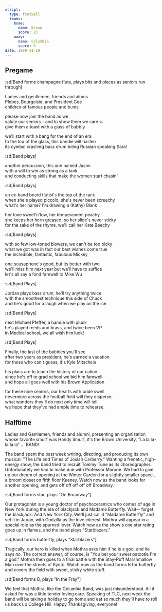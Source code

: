 ```yaml
---
script:
  type: football
  teams:
    home:
      name: Brown
      score: 23
    away:
      name: Columbia
      score: 6
date: 1999-11-20
---
```


## Pregame

:sd[Band forms champagne flute, plays bits and pieces as seniors run through]

Ladies and gentlemen, friends and alums\
 Plebes, Bourgoisie, and President Gee\
 children of famous people and bums

please now join the band as we\
 salute our seniors - and to show them we care-a\
 give them a toast with a glass of bubbly

we'll start with a bang for the end of an era\
 to the top of the glass, this bandie will hasten\
 its cymbal crashing bass drum toting Russian speaking Sara!

:sd[Band plays]

another percussion, this one named Jason\
 with a will to win as strong as a tank\
 and conducting skills that make the women start chasin'

:sd[Band plays]

an ex-band board flutist's the top of the rank\
 when she's played piccolo, she's never been screechy\
 what's her name? I'm drawing a (Kathy) Blank

her tone sweet'n'low, her temperament peachy\
 she keeps her horn greased, so her slide's never sticky\
 for the sake of the rhyme, we'll call her Kate Beechy

:sd[Band plays]

with so few low-toned blowers, we can't be too picky\
 what we got was in fact our best wishes come true\
 the incredible, fantastic, fabulous Mickey

one sousaphone's good, but its better with two\
 we'll miss him next year but we'll have to suffice\
 let's all say a fond farewell to Mike Wu

:sd[Band Plays]

Jordan plays bass drum; he'll try anything twice\
 with the smoothest technique this side of Chuck\
 and he's good for a laugh when we play on the ice.

:sd[Band Plays]

next Michael Pfeffer, a bandie with pluck\
 he's played reeds and brass, and twice been VP\
 in Medical school, we all wish him luck!

:sd[Band Plays]

Finally, the last of the bubbles you'll see\
 after two years as president, he's earned a vacation\
 for those who can't guess, it's Kyle Mitschele

his plans are to teach the history of our nation\
 since he's off to grad school we bid him farewell\
 and hope all goes well with his Brown Application.

for these nine seniors, our hearts with pride swell\
 nevermore across the football field will they disperse.\
 what wonders they'll do next only time will tell\
 we hope that they've had ample time to rehearse.

## Halftime

Ladies and Gentlemen, friends and alumni, presenting an organization whose favorite smurf was Handy Smurf, it's the Brown University, "La la la-la la la" ... BAND!

The band spent the past week writing, directing, and producing its own musical: "The Life and Times of Josiah Carberry." Wanting a frenetic, high-energy show, the band tried to recruit Tommy Tune as its choreographer. Unfortunately we had to make due with Professor Morone. We had to give up our dream of opening at the Winter Garden for a slightly smaller space... a broom closet on fifth floor Keeney. Watch now as the band looks for another opening, and gets off off off off off Broadway.

:sd[Band forms star, plays "On Broadway"]

Our protagonist is a young doctor of psychoceramics who comes of age in New York during the era of blackjack and Madame Butterfly. Wait-- forget the blackjack. And New York City. We'll just call it "Madame Butterfly" and set it in Japan, with Godzilla as the love interest. Mothra will appear in a special role as the spurned lover. Watch now as the show's one star rating goes up in flames, and the band plays "Starblazers."

:sd[Band forms butterfly, plays "Starblazers"]

Tragically, our hero is killed when Mothra asks him if he is a god, and he says no. The correct answer, of course, is "You bet your sweet patootie I'm a god." Mothra then goes to a final battle with the Stay-Puff Marshmallow Man over the streets of Kyoto. Watch now as the band forms B for butterfly and covers the field with sweet, sticky white stuff.

:sd[Band forms B, plays "In the Fray"]

We feel that Mothra, like the Columbia Band, was just misunderstood. All it asked for was a little tender loving care. Speaking of TLC, next week the band will be taking a holiday to go home and eat so much they'll have to roll us back up College Hill. Happy Thanksgiving, everyone!
